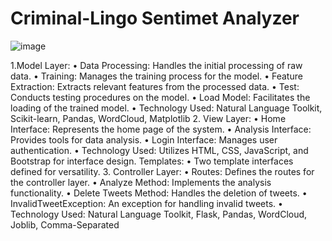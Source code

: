 # Criminal-Lingo Sentimet Analyzer
![image](https://github.com/busrakuzubas/Criminal-Lingo/assets/100439398/35ca076d-e112-449f-a120-82fbb3fe0726)

1.Model Layer:
• Data Processing: Handles the initial processing of raw data.
• Training: Manages the training process for the model.
• Feature Extraction: Extracts relevant features from the processed data.
• Test: Conducts testing procedures on the model.
• Load Model: Facilitates the loading of the trained model.
• Technology Used: Natural Language Toolkit, Scikit-learn, Pandas, WordCloud, Matplotlib
2. View Layer:
• Home Interface: Represents the home page of the system.
• Analysis Interface: Provides tools for data analysis.
• Login Interface: Manages user authentication.
• Technology Used: Utilizes HTML, CSS, JavaScript, and Bootstrap for interface design.
Templates:
• Two template interfaces defined for versatility.
3. Controller Layer:
• Routes: Defines the routes for the controller layer.
• Analyze Method: Implements the analysis functionality.
• Delete Tweets Method: Handles the deletion of tweets.
• InvalidTweetException: An exception for handling invalid tweets.
• Technology Used: Natural Language Toolkit, Flask, Pandas, WordCloud, Joblib, Comma-Separated 

